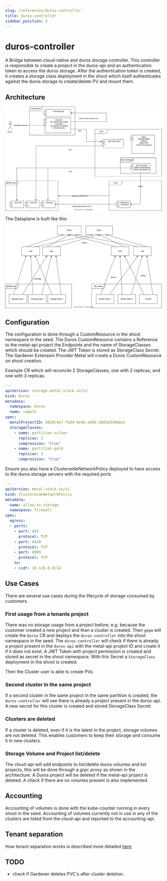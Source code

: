 ```yaml
---
slug: /references/duros-controller
title: duros-controller
sidebar_position: 2
---
```


# duros-controller

A Bridge between cloud-native and duros storage controller. This controller is responsible to create a project in the duros-api and an authentication token to access the duros storage.
After the authentication token is created, it creates a storage class deployment in the shoot which itself authenticates against the duros storage to create/delete PV and mount them.

## Architecture

![Architecture](./assets/architecture.drawio.svg)

The Dataplane is built like this:

![Dataplane](./assets/dataplane.drawio.svg)

## Configuration

The configuration is done through a CustomResource in the shoot namespace in the seed. The Duros CustomResource contains a Reference to the metal-api project the Endpoints and the name of StorageClasses which should be created. The JWT Token is stored as StorageClass Secret.
The Gardener Extension Provider Metal will create a Duros CustomResource on shoot creation.

Example CR which will reconcile 2 StorageClasses, one with 2 replicas, and one with 3 replicas.

```yaml
---
apiVersion: storage.metal-stack.io/v1
kind: Duros
metadata:
  namespace: duros
  name: sample
spec:
  metalProjectID: 5820c4e7-fbd4-4e4b-a40b-2b83eb34bbe3
  storageClasses:
    - name: partition-silver
      replicas: 2
      compression: "true"
    - name: partition-gold
      replicas: 3
      compression: "true"
```

Ensure you also have a ClusterwideNetworkPolicy deployed to have access to the duros storage servers with the required ports

```yaml
---
apiVersion: metal-stack.io/v1
kind: ClusterwideNetworkPolicy
metadata:
  name: allow-to-storage
  namespace: firewall
spec:
  egress:
  - ports:
    - port: 443
      protocol: TCP
    - port: 4420
      protocol: TCP
    - port: 8009
      protocol: TCP
    to:
    - cidr: 10.128.0.0/14
```

## Use Cases

There are several use cases during the lifecycle of storage consumed by customers.

### First usage from a tenants project

There was no storage usage from a project before, e.g. because the customer created a new project and then a cluster is created.
Then `gepm` will create the `Duros` CR and deploys the `duros-controller` into the shoot namespace in the seed.
The `duros-controller` will check if there is already a project present in the `duros-api` with the metal-api project ID and create it if it does not exist.
A JWT Token with project permission is created and stored as secret in the shoot namespace.
With this Secret a `StorageClass` deployment in the shoot is created.

Then the Cluster user is able to create PVs.

### Second cluster in the same project

If a second cluster in the same project in the same partition is created, the `duros-controller` will see there is already a project present in the duros-api.
A new secret for this cluster is created and stored StorageClass Secret.

### Clusters are deleted

If a cluster is deleted, even if it is the latest in the project, storage volumes are not deleted. This enables customers to keep their storage and consume it in new clusters.

### Storage Volume and Project list/delete

The cloud-api will add endpoints to list/delete duros volumes and list projects, this will be done through a grpc proxy as shown in the architecture.
A Duros project will be deleted if the metal-api project is deleted. A check if there are no volumes present is also implemented.

## Accounting

Accounting of volumes is done with the kube-counter running in every shoot in the seed. Accounting of volumes currently not in use in any of the clusters
are listed from the cloud-api and reported to the accounting-api.

## Tenant separation

How tenant separation works is described more detailed [here](./MULTITENANCY.md)

## TODO

- check if Gardener deletes PVC's after cluster deletion.

